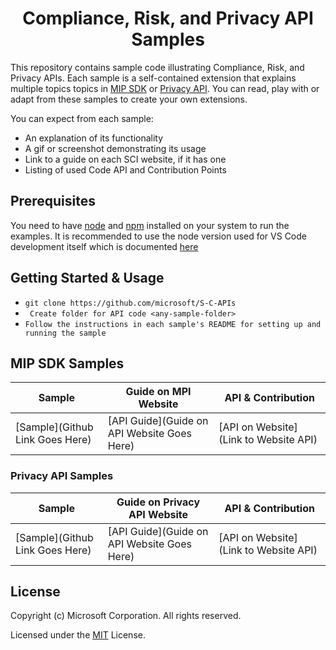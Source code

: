 <h1 align="center">
 Compliance, Risk, and Privacy API Samples
</h1>

This repository contains sample code illustrating Compliance, Risk, and Privacy APIs. Each sample is a self-contained extension that explains multiple topics topics in [MIP SDK](https://docs.microsoft.com/en-us/samples/browse/?terms=mip%20sdk) or [Privacy API](). You can read, play with or adapt from these samples to create your own extensions.

You can expect from each sample:
- An explanation of its functionality
- A gif or screenshot demonstrating its usage
- Link to a guide on each SCI website, if it has one
- Listing of used Code API and Contribution Points

## Prerequisites

You need to have [node](https://nodejs.org/en/) and [npm](https://nodejs.org/en/) installed on your system to run the examples. It is recommended to use the node version used for VS Code development itself which is documented [here](https://github.com/Microsoft/vscode/wiki/How-to-Contribute#prerequisites)

## Getting Started & Usage

- `git clone https://github.com/microsoft/S-C-APIs`
- ` Create folder for API code <any-sample-folder>`
- `Follow the instructions in each sample's README for setting up and running the sample`

## MIP SDK Samples

<!-- SAMPLES_BEGIN -->
| Sample | Guide on MPI Website | API & Contribution |
| ------ | ----- | --- |
| [Sample](Github Link Goes Here) | [API Guide](Guide on API Website Goes Here) | [API on Website](Link to Website API)<br>

### Privacy API Samples

<!-- Privacy_SAMPLES_BEGIN -->
| Sample | Guide on Privacy API Website | API & Contribution |
| ------ | ----- | --- |
 [Sample](Github Link Goes Here) | [API Guide](Guide on API Website Goes Here) | [API on Website](Link to Website API)<br>


## License

Copyright (c) Microsoft Corporation. All rights reserved.

Licensed under the [MIT](https://github.com/microsoft/vscode-extension-samples/blob/main/LICENSE) License.
